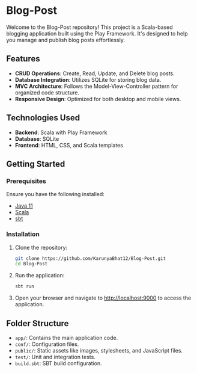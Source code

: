 

# Blog-Post

Welcome to the Blog-Post repository! This project is a Scala-based blogging application built using the Play Framework. It's designed to help you manage and publish blog posts effortlessly.

## Features

* **CRUD Operations**: Create, Read, Update, and Delete blog posts.
* **Database Integration**: Utilizes SQLite for storing blog data.
* **MVC Architecture**: Follows the Model-View-Controller pattern for organized code structure.
* **Responsive Design**: Optimized for both desktop and mobile views.

## Technologies Used

* **Backend**: Scala with Play Framework
* **Database**: SQLite
* **Frontend**: HTML, CSS, and Scala templates

## Getting Started

### Prerequisites

Ensure you have the following installed:

* [Java 11](https://adoptopenjdk.net/)
* [Scala](https://www.scala-lang.org/download/)
* [sbt](https://www.scala-sbt.org/download.html)

### Installation

1. Clone the repository:

   ```bash
   git clone https://github.com/KarunyaBhat12/Blog-Post.git
   cd Blog-Post
   ```

2. Run the application:

   ```bash
   sbt run
   ```

3. Open your browser and navigate to [http://localhost:9000](http://localhost:9000) to access the application.

## Folder Structure

* `app/`: Contains the main application code.
* `conf/`: Configuration files.
* `public/`: Static assets like images, stylesheets, and JavaScript files.
* `test/`: Unit and integration tests.
* `build.sbt`: SBT build configuration.

